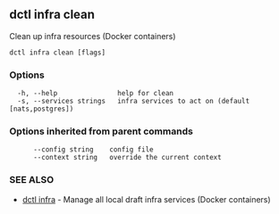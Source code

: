 ## dctl infra clean

Clean up infra resources (Docker containers)

```
dctl infra clean [flags]
```

### Options

```
  -h, --help               help for clean
  -s, --services strings   infra services to act on (default [nats,postgres])
```

### Options inherited from parent commands

```
      --config string    config file
      --context string   override the current context
```

### SEE ALSO

* [dctl infra](dctl_infra.md)	 - Manage all local draft infra services (Docker containers)

